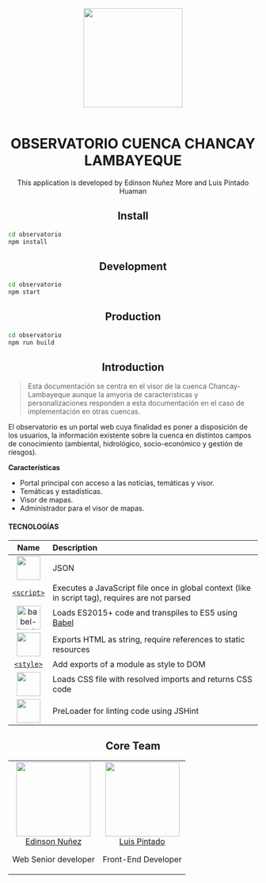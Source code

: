 
<div align="center">
  <a href="https://edinsonnm.github.io/observatorio">
    <img width="200" heigth="200" src="https://edinsonnm.github.io/observatorio/web/img/logo-observatorio-letras.png">
  </a>
  <br>
  <br>

  <h1>OBSERVATORIO CUENCA CHANCAY LAMBAYEQUE</h1>
  <p>
    This application is developed by Edinson Nuñez More and Luis Pintado Huaman
  <p>
</div>

<h2 align="center">Install</h2>

```bash
cd observatorio
npm install
```

<h2 align="center">Development</h2>

```bash
cd observatorio
npm start
```

<h2 align="center">Production</h2>

```bash
cd observatorio
npm run build
```

<h2 align="center">Introduction</h2>

> Esta documentación se centra en el visor de la cuenca Chancay-Lambayeque aunque la amyoria de caracteristicas y personalizaciones responden a esta documentación en el caso de implementación en otras cuencas.

El observatorio es un portal web cuya finalidad es poner a disposición de los usuarios, la información existente sobre la cuenca en distintos campos de conocimiento (ambiental, hidrológico, socio-económico y gestión de riesgos). 

**Características**

* Portal principal con acceso a las noticias, temáticas y visor.
* Temáticas y estadísticas.
* Visor de mapas.
* Administrador para el visor de mapas.




#### TECNOLOGÍAS

|Name|Description|
|:--:|:----------|
|<a href="https://github.com/webpack/json5-loader"><img width="48" height="48" src="https://cdn.rawgit.com/json5/json5-logo/master/json5-logo.svg"></a>|JSON
|<a href="https://github.com/webpack/script-loader">`<script>`</a>|Executes a JavaScript file once in global context (like in script tag), requires are not parsed|
|<a href="https://github.com/babel/babel-loader"><img width="48" height="48" title="babel-loader" src="https://worldvectorlogo.com/logos/babel-10.svg"></a>|Loads ES2015+ code and transpiles to ES5 using <a href="https://github.com/babel/babel">Babel</a>|
|<a href="https://github.com/webpack/html-loader"><img width="48" height="48" src="https://worldvectorlogo.com/logos/html5.svg"></a>|Exports HTML as string, require references to static resources|
|<a href="https://github.com/webpack/style-loader">`<style>`|Add exports of a module as style to DOM|
|<a href="https://github.com/webpack/css-loader"><img width="48" height="48" src="https://worldvectorlogo.com/logos/css-3.svg"></a>|Loads CSS file with resolved imports and returns CSS code|
|<a href="https://github.com/webpack/jslint-loader"><img width="48" height="48" src="http://jshint.com/res/jshint-dark.png"></a>|PreLoader for linting code using JSHint|





<h2 align="center">Core Team</h2>

<table>
  <tbody>
    <tr>
      <td align="center" valign="top">
        <img width="150" height="150" src="https://media.licdn.com/mpr/mpr/shrinknp_400_400/AAEAAQAAAAAAAAhnAAAAJDE4YTZjOWM0LWRkNTItNDk0OC04MzM3LWZlOTNhZjFhNjI1YQ.jpg">
        <br>
        <a href="https://www.linkedin.com/in/edinsonnm/">Edinson Nuñez</a>
        <p>Web Senior developer</p>
      </td>
      <td align="center" valign="top">
        <img width="150" height="150" src="https://media.licdn.com/mpr/mpr/shrinknp_400_400/AAEAAQAAAAAAAAeMAAAAJGQyMzg0M2U3LTE5Y2YtNDIzNy05NTAzLTAzMDY4OTQzOGI0Nw.jpg">
        <br>
        <a href="https://www.linkedin.com/in/luchopintado/">Luis Pintado</a>
        <p>Front-End Developer</p>
      </td>
     </tr>
  </tbody>
</table>
